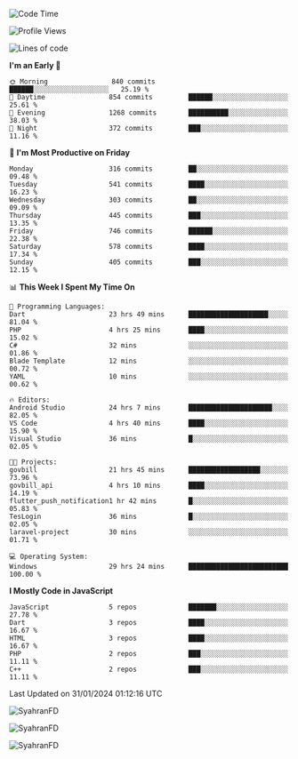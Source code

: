 <!--START_SECTION:waka-->
![Code Time](http://img.shields.io/badge/Code%20Time-204%20hrs%2036%20mins-blue)

![Profile Views](http://img.shields.io/badge/Profile%20Views-1-blue)

![Lines of code](https://img.shields.io/badge/From%20Hello%20World%20I%27ve%20Written-960.2%20thousand%20lines%20of%20code-blue)

**I'm an Early 🐤** 

```text
🌞 Morning                840 commits         ██████░░░░░░░░░░░░░░░░░░░   25.19 % 
🌆 Daytime                854 commits         ██████░░░░░░░░░░░░░░░░░░░   25.61 % 
🌃 Evening                1268 commits        ██████████░░░░░░░░░░░░░░░   38.03 % 
🌙 Night                  372 commits         ███░░░░░░░░░░░░░░░░░░░░░░   11.16 % 
```
📅 **I'm Most Productive on Friday** 

```text
Monday                   316 commits         ██░░░░░░░░░░░░░░░░░░░░░░░   09.48 % 
Tuesday                  541 commits         ████░░░░░░░░░░░░░░░░░░░░░   16.23 % 
Wednesday                303 commits         ██░░░░░░░░░░░░░░░░░░░░░░░   09.09 % 
Thursday                 445 commits         ███░░░░░░░░░░░░░░░░░░░░░░   13.35 % 
Friday                   746 commits         ██████░░░░░░░░░░░░░░░░░░░   22.38 % 
Saturday                 578 commits         ████░░░░░░░░░░░░░░░░░░░░░   17.34 % 
Sunday                   405 commits         ███░░░░░░░░░░░░░░░░░░░░░░   12.15 % 
```


📊 **This Week I Spent My Time On** 

```text
💬 Programming Languages: 
Dart                     23 hrs 49 mins      ████████████████████░░░░░   81.04 % 
PHP                      4 hrs 25 mins       ████░░░░░░░░░░░░░░░░░░░░░   15.02 % 
C#                       32 mins             ░░░░░░░░░░░░░░░░░░░░░░░░░   01.86 % 
Blade Template           12 mins             ░░░░░░░░░░░░░░░░░░░░░░░░░   00.72 % 
YAML                     10 mins             ░░░░░░░░░░░░░░░░░░░░░░░░░   00.62 % 

🔥 Editors: 
Android Studio           24 hrs 7 mins       █████████████████████░░░░   82.05 % 
VS Code                  4 hrs 40 mins       ████░░░░░░░░░░░░░░░░░░░░░   15.90 % 
Visual Studio            36 mins             █░░░░░░░░░░░░░░░░░░░░░░░░   02.05 % 

🐱‍💻 Projects: 
govbill                  21 hrs 45 mins      ██████████████████░░░░░░░   73.96 % 
govbill_api              4 hrs 10 mins       ████░░░░░░░░░░░░░░░░░░░░░   14.19 % 
flutter_push_notification1 hr 42 mins        █░░░░░░░░░░░░░░░░░░░░░░░░   05.83 % 
TesLogin                 36 mins             █░░░░░░░░░░░░░░░░░░░░░░░░   02.05 % 
laravel-project          30 mins             ░░░░░░░░░░░░░░░░░░░░░░░░░   01.71 % 

💻 Operating System: 
Windows                  29 hrs 24 mins      █████████████████████████   100.00 % 
```

**I Mostly Code in JavaScript** 

```text
JavaScript               5 repos             ███████░░░░░░░░░░░░░░░░░░   27.78 % 
Dart                     3 repos             ████░░░░░░░░░░░░░░░░░░░░░   16.67 % 
HTML                     3 repos             ████░░░░░░░░░░░░░░░░░░░░░   16.67 % 
PHP                      2 repos             ███░░░░░░░░░░░░░░░░░░░░░░   11.11 % 
C++                      2 repos             ███░░░░░░░░░░░░░░░░░░░░░░   11.11 % 
```




 Last Updated on 31/01/2024 01:12:16 UTC
<!--END_SECTION:waka-->

<p align="left">
  <img src="https://github-readme-stats.vercel.app/api/top-langs?username=SyahranFD&layout=donut&hide=C%2B%2B,CMake,css&show_icons=true&locale=en&&theme=blueberry" alt="SyahranFD" />
</p>

<p align="left">
  <img src="https://github-readme-stats.vercel.app/api?username=SyahranFD&show_icons=true&locale=en&theme=blueberry" alt="SyahranFD" />
</p>

<p align="left">
  <img src="https://streak-stats.demolab.com/?user=SyahranFD&theme=blueberry" alt="SyahranFD"/>
</p>
